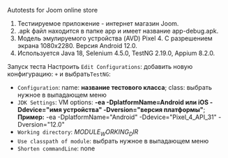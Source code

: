Autotests for Joom online store
1. Тестиируемое приложение - интернет магазин Joom.
2. .apk файл находится в папке app и имеет название app-debug.apk.
3. Модель эмулируемого устройства (AVD) Pixel 4. С разрешением экрана 1080х2280. Версия Android 12.0.
4. Используется Java 18, Selenium 4.5.0, TestNG 2.19.0, Appium 8.2.0.

Запуск теста
Настроить `Edit Configurations`: добавить новую конфигурацию: `+` и выбрать`TestNG`:
- `Configuration`: name: **название тестового класса**; class: выбрать нужное в выпадающем меню
- `JDK Settings`: VM options: **-ea -DplatformName=Android или iOS -Ddevice="имя устройства" -Dversion="версия платформы"**;
  **Пример:** -ea -DplatformName="Android" -Ddevice="Pixel_4_API_31" -Dversion="12.0"
- `Working directory`: *$MODULE_WORKING_DIR$*
- `Use classpath of module`: выбрать нужное в выпадающем меню
- `Shorten commandLine`: none
